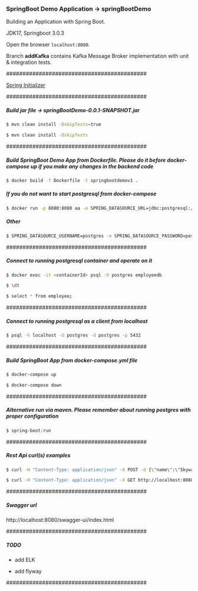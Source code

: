 ### SpringBoot Demo Application -> springBootDemo

Building an Application with Spring Boot.

JDK17, Springboot 3.0.3

Open the browser `localhost:8080`.

Branch **addKafka** contains Kafka Message Broker implementation with unit & integration tests.

###########################################

[Spring Initializer](https://start.spring.io/)

###########################################

##### Build jar file -> springBootDemo-0.0.1-SNAPSHOT.jar

```bash
$ mvn clean install -DskipTests=true
```

```bash
$ mvn clean install -DskipTests
```

###########################################

##### Build SpringBoot Demo App from Dockerfile. Please do it before docker-compose up if you make any changes in the backend code

```bash
$ docker build -f Dockerfile -t springbootdemov1 .
```

##### If you do not want to start postgresql from docker-compose

```bash
$ docker run -p 8080:8080 aa -e SPRING_DATASOURCE_URL=jdbc:postgresql://postgresqldb:5432/employeedb -e
```

##### Other

```bash
$ SPRING_DATASOURCE_USERNAME=postgres -e SPRING_DATASOURCE_PASSWORD=postgres -e SPRING_JPA_HIBERNATE_DDL_AUTO=update
```

###########################################

##### Connect to running postgresql container and operate on it

```bash
$ docker exec -it <containerId> psql -U postgres employeedb
```

```bash
$ \dt
```

```bash
$ select * from employee;
```

###########################################

##### Connect to running postgresql as a client from localhost

```bash
$ psql -h localhost -U postgres -d postgres -p 5432
```

###########################################

##### Build SpringBoot App from docker-compose.yml file

```bash
$ docker-compose up
```

```bash
$ docker-compose down
```

###########################################

##### Alternative run via maven. Please remember about running postgres with proper configuration

```bash
$ spring-boot:run
```

###########################################

##### Rest Api curl(s) examples

```bash
$ curl -H "Content-Type: application/json" -X POST -d {\"name\":\"Skywalker\"} http://localhost:8080/api/employee
```

```bash
$ curl -H "Content-Type: application/json" -X GET http://localhost:8080/api/employee
```

###########################################

##### Swagger url

http://localhost:8080/swagger-ui/index.html


###########################################

##### TODO

- add ELK

- add flyway

###########################################
